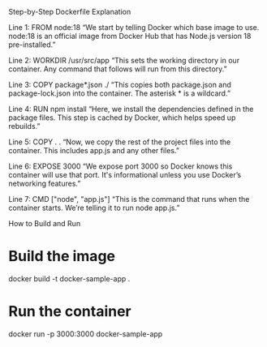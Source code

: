 Step-by-Step Dockerfile Explanation

Line 1: FROM node:18
“We start by telling Docker which base image to use. node:18 is an official image from Docker Hub that has Node.js version 18 pre-installed.”

Line 2: WORKDIR /usr/src/app
“This sets the working directory in our container. Any command that follows will run from this directory.”

Line 3: COPY package*.json ./
“This copies both package.json and package-lock.json into the container. The asterisk * is a wildcard.”

Line 4: RUN npm install
“Here, we install the dependencies defined in the package files. This step is cached by Docker, which helps speed up rebuilds.”

Line 5: COPY . .
“Now, we copy the rest of the project files into the container. This includes app.js and any other files.”

Line 6: EXPOSE 3000
“We expose port 3000 so Docker knows this container will use that port. It's informational unless you use Docker’s networking features.”

Line 7: CMD ["node", "app.js"]
“This is the command that runs when the container starts. We’re telling it to run node app.js.”

How to Build and Run

# Build the image
docker build -t docker-sample-app .

# Run the container
docker run -p 3000:3000 docker-sample-app
